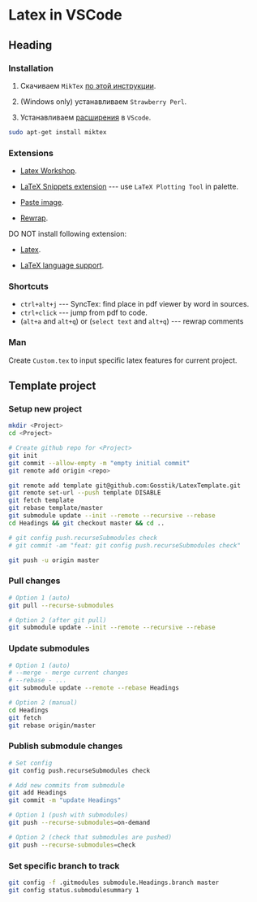 # Latex in VSCode

## Heading

### Installation

1) Скачиваем `MikTex` [по этой инструкции](https://miktex.org/download).

2) (Windows only) устанавливаем `Strawberry Perl`.

3) Устанавливаем [расширения](#extensions) в `VScode`.

```bash
sudo apt-get install miktex
```

### Extensions

- [Latex Workshop](https://marketplace.visualstudio.com/items?itemName=James-Yu.latex-workshop).

- [LaTeX Snippets extension](https://marketplace.visualstudio.com/items?itemName=JeffersonQin.latex-snippets-jeff) --- use `LaTeX Plotting Tool` in palette.

- [Paste image](https://marketplace.visualstudio.com/items?itemName=mushan.vscode-paste-image).

- [Rewrap](https://marketplace.visualstudio.com/items?itemName=stkb.rewrap).

DO NOT install following extension:

- [Latex](https://marketplace.visualstudio.com/items?itemName=mathematic.vscode-latex).

- [LaTeX language support](https://marketplace.visualstudio.com/items?itemName=torn4dom4n.latex-support).

### Shortcuts

- `ctrl+alt+j` --- SyncTex: find place in pdf viewer by word in sources.
- `ctrl+click` --- jump from pdf to code.
- (`alt+a` and `alt+q`) or (`select text` and `alt+q`) --- rewrap comments

### Man

Create `Custom.tex` to input specific latex features for current project.


## Template project

### Setup new project

```bash
mkdir <Project>
cd <Project>

# Create github repo for <Project>
git init
git commit --allow-empty -m "empty initial commit"
git remote add origin <repo>

git remote add template git@github.com:Gosstik/LatexTemplate.git
git remote set-url --push template DISABLE
git fetch template
git rebase template/master
git submodule update --init --remote --recursive --rebase
cd Headings && git checkout master && cd ..

# git config push.recurseSubmodules check
# git commit -am "feat: git config push.recurseSubmodules check"

git push -u origin master
```


### Pull changes

```bash
# Option 1 (auto)
git pull --recurse-submodules

# Option 2 (after git pull)
git submodule update --init --remote --recursive --rebase
```


### Update submodules

```bash
# Option 1 (auto)
# --merge - merge current changes
# --rebase - ...
git submodule update --remote --rebase Headings

# Option 2 (manual)
cd Headings
git fetch
git rebase origin/master
```


### Publish submodule changes

```bash
# Set config
git config push.recurseSubmodules check

# Add new commits from submodule
git add Headings
git commit -m "update Headings"

# Option 1 (push with submodules)
git push --recurse-submodules=on-demand

# Option 2 (check that submodules are pushed)
git push --recurse-submodules=check
```


### Set specific branch to track

```bash
git config -f .gitmodules submodule.Headings.branch master
git config status.submodulesummary 1
```
